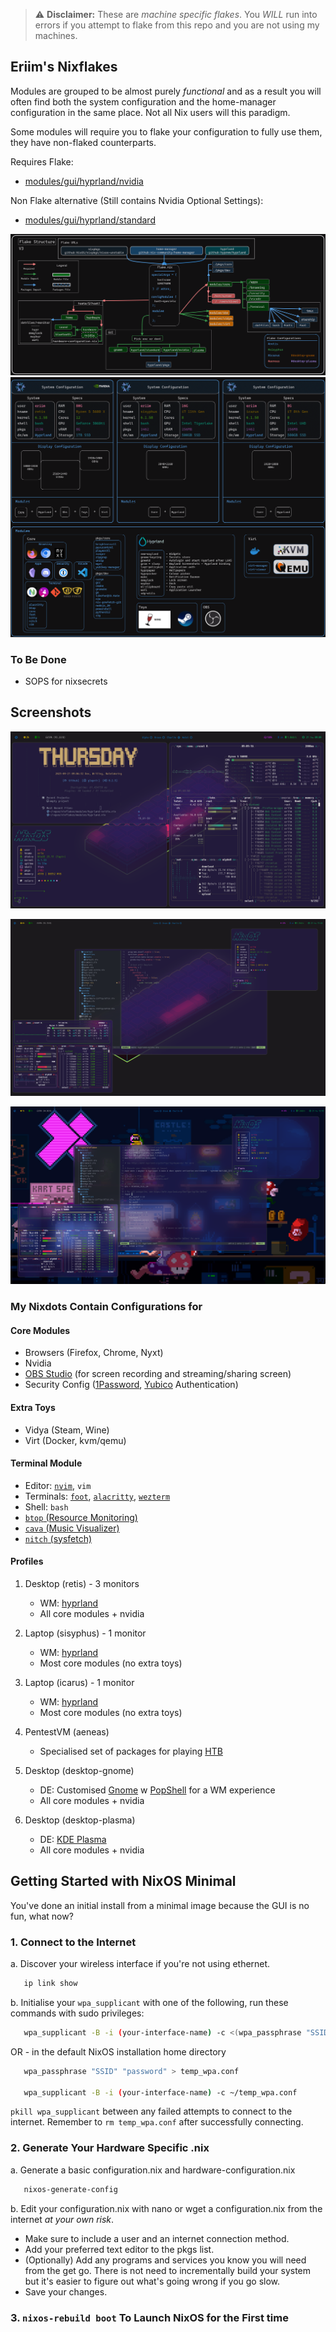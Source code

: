 > :warning: **Disclaimer:** These are *machine specific flakes*. You *WILL* run into errors if you attempt to flake from this repo and you are not using my machines.

## Eriim's Nixflakes

Modules are grouped to be almost purely *functional* and as a result you will often find both the system configuration and the home-manager configuration in the same place. Not all Nix users will this paradigm.

Some modules will require you to flake your configuration to fully use them, they have non-flaked counterparts. 

Requires Flake:

- [modules/gui/hyprland/nvidia](https://github.com/erictossell/nixflakes/blob/main/modules/gui/hyprland/nvidia/default.nix)

Non Flake alternative (Still contains Nvidia Optional Settings):

- [modules/gui/hyprland/standard](https://github.com/erictossell/nixflakes/blob/main/modules/gui/hyprland/standard/default.nix)

![Flake Structure](.screens/FlakeStructure.png)
![Flake Profiles](.screens/FlakeProfiles.png)

### To Be Done

- SOPS for nixsecrets

## Screenshots

![Hyprland](.screens/screen-hyprland.png)

![Hyprland1](.screens/screen-hyprland1.png)

![Hyprland3](.screens/screen-hyprland3.png)

### My Nixdots Contain Configurations for

#### Core Modules
  - Browsers (Firefox, Chrome, Nyxt)
  - Nvidia
  - [OBS Studio](https://obsproject.com/) (for screen recording and streaming/sharing screen)
  - Security Config ([1Password](https://1password.com/), [Yubico](https://www.yubico.com/) Authentication)

#### Extra Toys
- Vidya (Steam, Wine)
- Virt (Docker, kvm/qemu)

#### Terminal Module
  - Editor: [`nvim`](https://neovim.io/), `vim`
  - Terminals: [`foot`](https://codeberg.org/dnkl/foot), [`alacritty`](https://github.com/alacritty/alacritty), [`wezterm`](https://wezfurlong.org/wezterm/index.html)
  - Shell: `bash`
  - [`btop` (Resource Monitoring)](https://github.com/aristocratos/btop)
  - [`cava` (Music Visualizer)](https://github.com/karlstav/cava)
  - [`nitch` (sysfetch)](https://github.com/ssleert/nitch)

#### Profiles
1. Desktop (retis) - 3 monitors

   - WM: [hyprland](https://hyprland.org/)
   - All core modules + nvidia

2. Laptop (sisyphus) - 1 monitor

   - WM: [hyprland](https://hyprland.org/)
   - Most core modules (no extra toys)

3. Laptop (icarus) - 1 monitor

   - WM: [hyprland](https://hyprland.org/)
   - Most core modules (no extra toys)

4. PentestVM (aeneas)

   - Specialised set of packages for playing [HTB](https://www.hackthebox.com/)

5. Desktop (desktop-gnome) 

   - DE: Customised [Gnome](https://www.gnome.org/) w [PopShell](https://github.com/pop-os/shell) for a WM experience
   - All core modules + nvidia

6. Desktop (desktop-plasma)

   - DE: [KDE Plasma](https://kde.org/plasma-desktop/)
   - All core modules + nvidia

## Getting Started with NixOS Minimal

You've done an initial install from a minimal image because the GUI is no fun, what now?

### 1. Connect to the Internet

   a. Discover your wireless interface if you're not using ethernet.

   ```bash
      ip link show
   ```

   b. Initialise your `wpa_supplicant` with one of the following, run these commands with sudo privileges:

   ```bash
      wpa_supplicant -B -i (your-interface-name) -c <(wpa_passphrase "SSID" "password")
   ```

   OR - in the default NixOS installation home directory

   ```bash
      wpa_passphrase "SSID" "password" > temp_wpa.conf

      wpa_supplicant -B -i (your-interface-name) -c ~/temp_wpa.conf
   ```

   `pkill wpa_supplicant` between any failed attempts to connect to the internet. Remember to `rm temp_wpa.conf` after successfully connecting.

### 2. Generate Your Hardware Specific .nix

   a. Generate a basic configuration.nix and hardware-configuration.nix

   ```bash
      nixos-generate-config
   ```

   b. Edit your configuration.nix with nano or wget a configuration.nix from the internet *at your own risk*.

   - Make sure to include a user and an internet connection method.
   - Add your preferred text editor to the pkgs list.
   - (Optionally) Add any programs and services you know you will need from the get go. There is not need to incrementally build your system but it's easier to figure out what's going wrong if you go slow.
   - Save your changes.

### 3. `nixos-rebuild boot` To Launch NixOS for the First time
